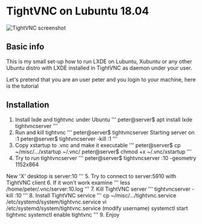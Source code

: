 # TightVNC on Lubuntu 18.04

![TightVNC screenshot](https://raw.githubusercontent.com/koss822/misc/master/imgs/tightvnc.jpg "TightVNC Screenshot")

## Basic info
This is my small set-up how to run LXDE on Lubuntu, Xubuntu or any other Ubuntu distro with LXDE installed in TightVNC as daemon under your user.

Let's pretend that you are an user peter and you login to your machine, here is the tutorial

## Installation

1. Install lxde and tightvnc under Ubuntu
'''
peter@server$ apt install lxde tightvncserver
'''
2. Run and kill tightvnc
'''
peter@server$ tightvncserver
Starting server on :1
peter@server$ tightvncserver -kill :1
'''
3. Copy xstartup to .vnc and make it executable
'''
peter@server$ cp ~/misc/.../xstartup ~/.vnc/
peter@server$ chmod +x ~/.vnc/xstartup
'''
4. Try to run tightvncserver
'''
peter@server$ tightvncserver :10 -geometry 1152x864

New 'X' desktop is server:10
'''
5. Try to connect to server:5910 with TightVNC client
6. If it won't work examine
'''
less /home/peter/.vnc/server:10.log
'''
7. Kill TightVNC server
'''
tightvncserver -kill :10
'''
8. Install TightVNC service
'''
cp ~/misc/.../tightvnc.service /etc/systemd/system/tightvnc.service
vi /etc/systemd/system/tightvnc.service (modify username)
systemctl start tightvnc
systemctl enable tightvnc
'''
9. Enjoy
